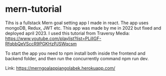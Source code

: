 # mern-tutorial

Tihs is a fullstack Mern goal setting app I made in react. The app uses mongoDB, Redux, JWT etc. This app was made by me in 2022 but fixed and deployed april 2023. I used this tutorial from Traversy Media: https://www.youtube.com/playlist?list=PLillGF-RfqbbQeVSccR9PGKHzPJSWqcsm

To start the app you need to npm install both inside the frontend and backend folder, and then run the concurrently command npm run dev. 

Link: https://merngoalappjangolabek.herokuapp.com/
